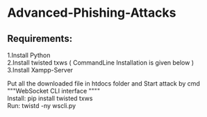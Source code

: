 # Advanced-Phishing-Attacks

##  Requirements:  
1.Install Python  
2.Install twisted txws ( CommandLine Installation is given below )  
3.Install Xampp-Server   

Put all the downloaded file in htdocs folder and Start attack by cmd  
"""WebSocket CLI interface """"   
Install: pip install twisted txws    
Run: twistd -ny wscli.py    
